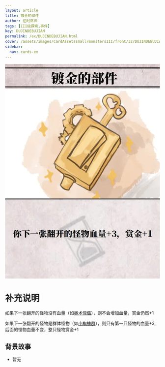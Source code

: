 ```yaml
---
layout: article
title: 镀金的部件
author: 逆时巫师
tags: [III级探索,事件]
key: DUJINDEBUJIAN
permalink: /ex/DUJINDEBUJIAN.html
cover: /assets/images/CardAssetssmall/monstersIII/front/32/DUJINDEBUJIAN.webp
sidebar:
  nav: cards-ex
---
```

![](/assets/images/CardAssets/monstersIII/front/32/DUJINDEBUJIAN.webp)

# 补充说明

如果下一张翻开的怪物没有血量（如[奥术傀儡](/ex/AOSHUKUILEI.html)），则不会增加血量，赏金仍然+1

如果下一张翻开的怪物是群体怪物（如[小蜘蛛群](/ex/XIAOZHIZHUQUN.html)），则只有第一只怪物的血量+3,后面的怪物血量不变，整只怪物赏金+1

## 背景故事
* 暂无
